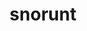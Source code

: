 ---
id: 361
title: snorunt
types: [ice]
image: https://raw.githubusercontent.com/PokeAPI/sprites/master/sprites/pokemon/361.png
---